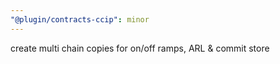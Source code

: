 ```yaml
---
"@plugin/contracts-ccip": minor
---
```


create multi chain copies for on/off ramps, ARL & commit store

